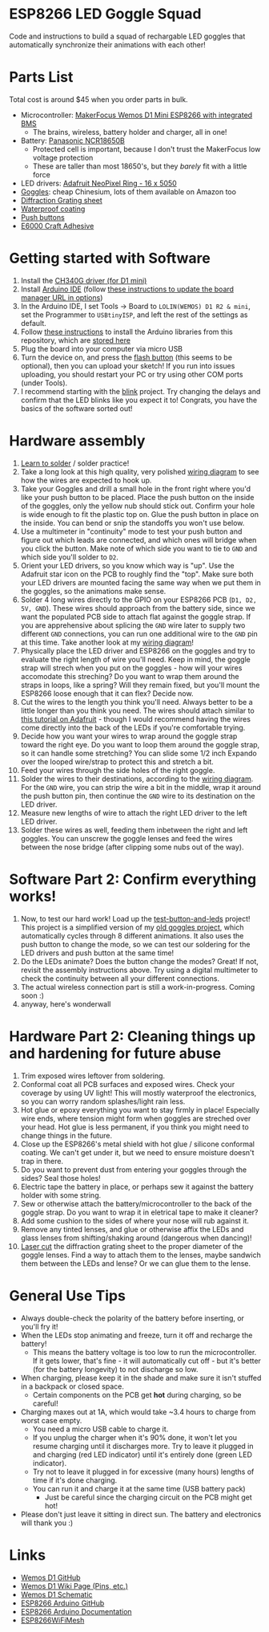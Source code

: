 # ESP8266 LED Goggle Squad
Code and instructions to build a squad of rechargable LED goggles that automatically synchronize their animations with each other!

# Parts List
Total cost is around $45 when you order parts in bulk.
* Microcontroller: [MakerFocus Wemos D1 Mini ESP8266 with integrated BMS](https://smile.amazon.com/gp/product/B075H8X7H2/)
  * The brains, wireless, battery holder and charger, all in one!
* Battery: [Panasonic NCR18650B](https://www.imrbatteries.com/panasonic-ncr18650b-18650-3350mah-protected-button-top-battery/)
  * Protected cell is important, because I don't trust the MakerFocus low voltage protection
  * These are taller than most 18650's, but they *barely* fit with a little force
* LED drivers: [Adafruit NeoPixel Ring - 16 x 5050](https://www.adafruit.com/product/1463)
* [Goggles](https://www.banggood.com/Welding-Cutting-Welders-Industrial-Safety-Goggles-Steampunk-Cup-Goggles-p-1135671.html?cur_warehouse=CN): cheap Chinesium, lots of them available on Amazon too
* [Diffraction Grating sheet](https://smile.amazon.com/gp/product/B007FZT3Y2/)
* [Waterproof coating](https://smile.amazon.com/gp/product/B008O9YIV6/)
* [Push buttons](https://smile.amazon.com/gp/product/B01E38OS7K/)
* [E6000 Craft Adhesive](https://smile.amazon.com/gp/product/B007TSYNG8/)

# Getting started with Software
1. Install the [CH340G driver (for D1 mini)](/drivers/CH340G)
1. Install [Arduino IDE](https://www.arduino.cc/en/Main/Software) (follow [these instructions to update the board manager URL in options](https://github.com/esp8266/Arduino#installing-with-boards-manager))
1. In the Arduino IDE, I set Tools -> Board to `LOLIN(WEMOS) D1 R2 & mini`, set the Programmer to `USBtinyISP`, and left the rest of the settings as default.
1. Follow [these instructions](https://learn.adafruit.com/adafruit-all-about-arduino-libraries-install-use) to install the Arduino libraries from this repository, which are [stored here](/libraries)
1. Plug the board into your computer via micro USB
1. Turn the device on, and press the [flash button](wemos-d1-mini.png) (this seems to be optional), then you can upload your sketch!  If you run into issues uploading, you should restart your PC or try using other COM ports (under Tools).
1. I recommend starting with the [blink](/blink/blink.ino) project.  Try changing the delays and confirm that the LED blinks like you expect it to!  Congrats, you have the basics of the software sorted out!

# Hardware assembly
1. [Learn to solder](https://learn.adafruit.com/adafruit-guide-excellent-soldering) / solder practice!
1. Take a long look at this high quality, very polished [wiring diagram](wiring-diagram.png) to see how the wires are expected to hook up.
1. Take your Goggles and drill a small hole in the front right where you'd like your push button to be placed.  Place the push button on the inside of the goggles, only the yellow nub should stick out.  Confirm your hole is wide enough to fit the plastic top on.  Glue the push button in place on the inside.  You can bend or snip the standoffs you won't use below.
1. Use a multimeter in "continuity" mode to test your push button and figure out which leads are connected, and which ones will bridge when you click the button.  Make note of which side you want to tie to `GND` and which side you'll solder to `D2`.
1. Orient your LED drivers, so you know which way is "up".  Use the Adafruit star icon on the PCB to roughly find the "top".  Make sure both your LED drivers are mounted facing the same way when we put them in the goggles, so the animations make sense.
1. Solder 4 long wires directly to the GPIO on your ESP8266 PCB (`D1, D2, 5V, GND`).  These wires should approach from the battery side, since we want the populated PCB side to attach flat against the goggle strap.  If you are apprehensive about splicing the `GND` wire later to supply two different `GND` connections, you can run one additional wire to the `GND` pin at this time.  Take another look at my [wiring diagram](wiring-diagram.png)!
1. Physically place the LED driver and ESP8266 on the goggles and try to evaluate the right length of wire you'll need.  Keep in mind, the goggle strap will strech when you put on the goggles - how will your wires accomodate this streching?  Do you want to wrap them around the straps in loops, like a spring?  Will they remain fixed, but you'll mount the ESP8266 loose enough that it can flex?  Decide now.
1. Cut the wires to the length you think you'll need.  Always better to be a little longer than you think you need.  The wires should attach similar to [this tutorial on Adafruit](https://learn.adafruit.com/kaleidoscope-eyes-neopixel-led-goggles-trinket-gemma/wiring-soldering) - though I would recommend having the wires come directly into the back of the LEDs if you're comfortable trying.
1. Decide how you want your wires to wrap around the goggle strap toward the right eye.  Do you want to loop them around the goggle strap, so it can handle some stretching?  You can slide some 1/2 inch Expando over the looped wire/strap to protect this and stretch a bit.
1. Feed your wires through the side holes of the right goggle.
1. Solder the wires to their destinations, according to the [wiring diagram](wiring-diagram.png).  For the `GND` wire, you can strip the wire a bit in the  middle, wrap it around the push button pin, then continue the `GND` wire to its destination on the LED driver.
1. Measure new lengths of wire to attach the right LED driver to the left LED driver.
1. Solder these wires as well, feeding them inbetween the right and left goggles.  You can unscrew the goggle lenses and feed the wires between the nose bridge (after clipping some nubs out of the way).

# Software Part 2: Confirm everything works!
1. Now, to test our hard work!  Load up the [test-button-and-leds](/test-button-and-leds/test-button-and-leds.ino) project!  This project is a simplified version of my [old goggles project](https://github.com/rorosaurus/neopixel-goggles), which automatically cycles through 8 different animations.  It also uses the push button to change the mode, so we can test our soldering for the LED drivers and push button at the same time!
1. Do the LEDs animate?  Does the button change the modes?  Great!  If not, revisit the assembly instructions above.  Try using a digital multimeter to check the continuity between all your different connections.
1. The actual wireless connection part is still a work-in-progress.  Coming soon :)
1. anyway, here's wonderwall

# Hardware Part 2: Cleaning things up and hardening for future abuse
1. Trim exposed wires leftover from soldering.
1. Conformal coat all PCB surfaces and exposed wires. Check your coverage by using UV light!  This will mostly waterproof the electronics, so you can worry random splashes/light rain less.
1. Hot glue or epoxy everything you want to stay firmly in place!  Especially wire ends, where tension might form when goggles are streched over your head.  Hot glue is less permanent, if you think you might need to change things in the future.
1. Close up the ESP8266's metal shield with hot glue / silicone conformal coating.  We can't get under it, but we need to ensure moisture doesn't trap in there.
1. Do you want to prevent dust from entering your goggles through the sides?  Seal those holes!
1. Electric tape the battery in place, or perhaps sew it against the battery holder with some string.
1. Sew or otherwise attach the battery/microcontroller to the back of the goggle strap.  Do you want to wrap it in eletrical tape to make it cleaner?
1. Add some cushion to the sides of where your nose will rub against it.
1. Remove any tinted lenses, and glue or otherwise affix the LEDs and glass lenses from shifting/shaking around (dangerous when dancing)!
1. [Laser cut](laser-cut-diffraction-sheet.vsdx) the diffraction grating sheet to the proper diameter of the goggle lenses.  Find a way to attach them to the lenses, maybe sandwich them between the LEDs and lense?  Or we can glue them to the lense.

# General Use Tips
* Always double-check the polarity of the battery before inserting, or you'll fry it!
* When the LEDs stop animating and freeze, turn it off and recharge the battery!
  * This means the battery voltage is too low to run the microcontroller.  If it gets lower, that's fine - it will automatically cut off - but it's better (for the battery longevity) to not discharge so low.
* When charging, please keep it in the shade and make sure it isn't stuffed in a backpack or closed space.
  * Certain components on the PCB get **hot** during charging, so be careful!
* Charging maxes out at 1A, which would take ~3.4 hours to charge from worst case empty.
  * You need a micro USB cable to charge it.
  * If you unplug the charger when it's 90% done, it won't let you resume charging until it discharges more.  Try to leave it plugged in and charging (red LED indicator) until it's entirely done (green LED indicator).
  * Try not to leave it plugged in for excessive (many hours) lengths of time if it's done charging.
  * You can run it and charge it at the same time (USB battery pack)
    * Just be careful since the charging circuit on the PCB might get hot!
* Please don't just leave it sitting in direct sun.  The battery and electronics will thank you :)

# Links
* [Wemos D1 GitHub](https://github.com/wemos/Arduino_D1)
* [Wemos D1 Wiki Page (Pins, etc.)](https://wiki.wemos.cc/products:d1:d1_mini)
* [Wemos D1 Schematic](https://wiki.wemos.cc/_media/products:d1:sch_d1_mini_v3.0.0.pdf)
* [ESP8266 Arduino GitHub](https://github.com/esp8266/Arduino)
* [ESP8266 Arduino Documentation](https://arduino-esp8266.readthedocs.io/en/latest/)
* [ESP8266WiFiMesh](https://github.com/esp8266/Arduino/tree/master/libraries/ESP8266WiFiMesh)
